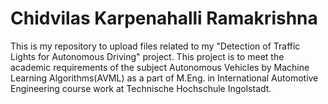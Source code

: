 # Chidvilas Karpenahalli Ramakrishna

This is my repository to upload files related to my "Detection of Traffic Lights for Autonomous Driving" project. This project is to meet the academic requirements of the subject Autonomous Vehicles by Machine Learning Algorithms(AVML) as a part of M.Eng. in International Automotive Engineering course work at Technische Hochschule Ingolstadt.
